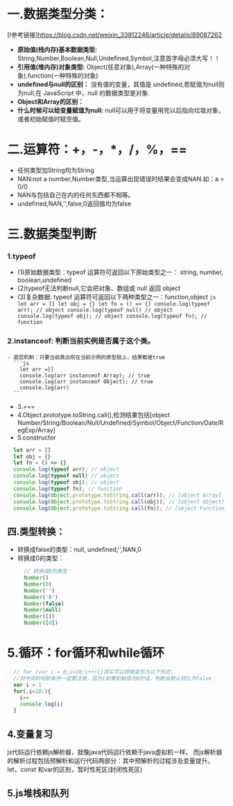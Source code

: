 # 一.数据类型分类：
  [!参考链接]https://blog.csdn.net/weixin_33912246/article/details/89087262
  - **原始值(栈内存)基本数据类型:**
    String,Number,Boolean,Null,Undefined,Symbol,注意首字母必须大写！！
  - **引用值(堆内存)对象类型:**
    Object(任意对象),Array(一种特殊的对象),function(一种特殊的对象)
  - **undefined与null的区别：**
    没有值的变量，其值是 undefined,若赋值为null则为null,在 JavaScript 中，null 的数据类型是对象.
  - **Object和Array的区别：**
  - **什么时候可以给变量赋值为null:**
    null可以用于将变量用完以后指向垃圾对象，或者初始赋值时赋空值。

# 二.运算符：+，-，*，/，%，==
  - 任何类型加String均为String
  - NAN:not a number,Number类型,当运算出现错误时结果会变成NAN.如：a = 0/0
  - NAN与包括自己在内的任何东西都不相等。
  - undefined,NAN,'',false,0返回值均为false

# 三.数据类型判断
  ### 1.typeof
   - (1)原始数据类型：typeof 运算符可返回以下原始类型之一： string, number, boolean,undefined
   - (2)typeof无法判断null,它会把对象、数组或 null 返回 object
   - (3)复杂数据: typeof 运算符可返回以下两种类型之一：function,object
    ```js
      let arr = []
      let obj = {}
      let fn = () => {}
      console.log(typeof arr); // object
      console.log(typeof null) // object
      console.log(typeof obj); // object
      console.log(typeof fn); // function
    ```
  ###  2.instanceof: 判断当前实例是否属于这个类。
    - 底层机制：只要当前类出现在当前示例的原型链上，结果都是true
      ```js
        let arr =[]
        console.log(arr instanceof Array); // true
        console.log(arr instanceof Object); // true
        console.log(arr)
      ```
  - 3.===
  - 4.Object.prototype.toString.call(),检测结果包括[object Number/String/Boolean/Null/Undefined/Symbol/Object/Function/Date/RegExp/Array]
  - 5.constructor
  ```js
    let arr = []
    let obj = {}
    let fn = () => {}
    console.log(typeof arr); // object
    console.log(typeof null) // object
    console.log(typeof obj); // object
    console.log(typeof fn); // function
    console.log(Object.prototype.toString.call(arr)); // [object Array]
    console.log(Object.prototype.toString.call(obj)); // [object Object]
    console.log(Object.prototype.toString.call(fn)); // [object Function]
  ```

## 四.类型转换：
  - 转换成false的类型：null, undefined,'',NAN,0
  - 转换成0的类型：
    ```js
      // 转换成0的类型：
      Number()
      Number(0)
      Number('')
      Number('0')
      Number(false)
      Number(null)
      Number([])
      Number([0])
    ```
# 5.循环：for循环和while循环
  ```js
    // for (var i = 0;i<10;i++){}其实可以转换变形为以下形式:
    //但中间的判断条件一定要注意，因为i如果初始值为0的话，判断会默认转化为false
    var i = 1
    for(;i<10;){
      i++
      console.log(i)
    }
  ```
## 4.变量复习
js代码运行依赖js解析器，就像java代码运行依赖于java虚拟机一样。
而js解析器的解析过程包括预解析和运行代码两部分：其中预解析的过程涉及变量提升。let，const 和var的区别，暂时性死区(封闭性死区)
## 5.js堆栈和队列

